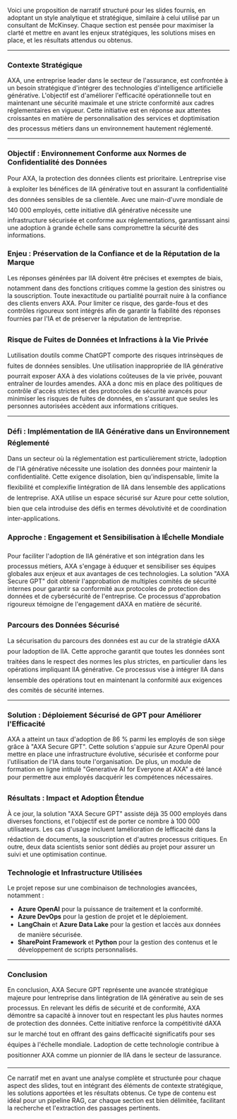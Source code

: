 Voici une proposition de narratif structuré pour les slides fournis, en adoptant un style analytique et stratégique, similaire à celui utilisé par un consultant de McKinsey. Chaque section est pensée pour maximiser la clarté et mettre en avant les enjeux stratégiques, les solutions mises en place, et les résultats attendus ou obtenus.

---

### Contexte Stratégique

AXA, une entreprise leader dans le secteur de l'assurance, est confrontée à un besoin stratégique d'intégrer des technologies d'intelligence artificielle générative. L'objectif est d'améliorer l'efficacité opérationnelle tout en maintenant une sécurité maximale et une stricte conformité aux cadres réglementaires en vigueur. Cette initiative est en réponse aux attentes croissantes en matière de personnalisation des services et doptimisation des processus métiers dans un environnement hautement réglementé.

---

### Objectif : Environnement Conforme aux Normes de Confidentialité des Données

Pour AXA, la protection des données clients est prioritaire. Lentreprise vise à exploiter les bénéfices de lIA générative tout en assurant la confidentialité des données sensibles de sa clientèle. Avec une main-d'uvre mondiale de 140 000 employés, cette initiative dIA générative nécessite une infrastructure sécurisée et conforme aux réglementations, garantissant ainsi une adoption à grande échelle sans compromettre la sécurité des informations.

### Enjeu : Préservation de la Confiance et de la Réputation de la Marque

Les réponses générées par lIA doivent être précises et exemptes de biais, notamment dans des fonctions critiques comme la gestion des sinistres ou la souscription. Toute inexactitude ou partialité pourrait nuire à la confiance des clients envers AXA. Pour limiter ce risque, des garde-fous et des contrôles rigoureux sont intégrés afin de garantir la fiabilité des réponses fournies par l'IA et de préserver la réputation de lentreprise.

### Risque de Fuites de Données et Infractions à la Vie Privée

Lutilisation doutils comme ChatGPT comporte des risques intrinsèques de fuites de données sensibles. Une utilisation inappropriée de lIA générative pourrait exposer AXA à des violations coûteuses de la vie privée, pouvant entraîner de lourdes amendes. AXA a donc mis en place des politiques de contrôle d'accès strictes et des protocoles de sécurité avancés pour minimiser les risques de fuites de données, en s'assurant que seules les personnes autorisées accèdent aux informations critiques.

---

### Défi : Implémentation de lIA Générative dans un Environnement Réglementé

Dans un secteur où la réglementation est particulièrement stricte, ladoption de l'IA générative nécessite une isolation des données pour maintenir la confidentialité. Cette exigence disolation, bien qu'indispensable, limite la flexibilité et complexifie lintégration de lIA dans lensemble des applications de lentreprise. AXA utilise un espace sécurisé sur Azure pour cette solution, bien que cela introduise des défis en termes dévolutivité et de coordination inter-applications.

### Approche : Engagement et Sensibilisation à lÉchelle Mondiale

Pour faciliter l'adoption de lIA générative et son intégration dans les processus métiers, AXA s'engage à éduquer et sensibiliser ses équipes globales aux enjeux et aux avantages de ces technologies. La solution "AXA Secure GPT" doit obtenir l'approbation de multiples comités de sécurité internes pour garantir sa conformité aux protocoles de protection des données et de cybersécurité de l'entreprise. Ce processus d'approbation rigoureux témoigne de l'engagement dAXA en matière de sécurité.

### Parcours des Données Sécurisé

La sécurisation du parcours des données est au cur de la stratégie dAXA pour ladoption de lIA. Cette approche garantit que toutes les données sont traitées dans le respect des normes les plus strictes, en particulier dans les opérations impliquant lIA générative. Ce processus vise à intégrer lIA dans lensemble des opérations tout en maintenant la conformité aux exigences des comités de sécurité internes.

---

### Solution : Déploiement Sécurisé de GPT pour Améliorer l'Efficacité

AXA a atteint un taux d'adoption de 86 % parmi les employés de son siège grâce à "AXA Secure GPT". Cette solution s'appuie sur Azure OpenAI pour mettre en place une infrastructure évolutive, sécurisée et conforme pour l'utilisation de l'IA dans toute l'organisation. De plus, un module de formation en ligne intitulé "Generative AI for Everyone at AXA" a été lancé pour permettre aux employés dacquérir les compétences nécessaires.

### Résultats : Impact et Adoption Étendue

À ce jour, la solution "AXA Secure GPT" assiste déjà 35 000 employés dans diverses fonctions, et l'objectif est de porter ce nombre à 100 000 utilisateurs. Les cas d'usage incluent lamélioration de lefficacité dans la rédaction de documents, la souscription et d'autres processus critiques. En outre, deux data scientists senior sont dédiés au projet pour assurer un suivi et une optimisation continue.

### Technologie et Infrastructure Utilisées

Le projet repose sur une combinaison de technologies avancées, notamment :
- **Azure OpenAI** pour la puissance de traitement et la conformité.
- **Azure DevOps** pour la gestion de projet et le déploiement.
- **LangChain** et **Azure Data Lake** pour la gestion et laccès aux données de manière sécurisée.
- **SharePoint Framework** et **Python** pour la gestion des contenus et le développement de scripts personnalisés.

---

### Conclusion

En conclusion, AXA Secure GPT représente une avancée stratégique majeure pour lentreprise dans lintégration de lIA générative au sein de ses processus. En relevant les défis de sécurité et de conformité, AXA démontre sa capacité à innover tout en respectant les plus hautes normes de protection des données. Cette initiative renforce la compétitivité dAXA sur le marché tout en offrant des gains defficacité significatifs pour ses équipes à l'échelle mondiale. Ladoption de cette technologie contribue à positionner AXA comme un pionnier de lIA dans le secteur de lassurance.

---

Ce narratif met en avant une analyse complète et structurée pour chaque aspect des slides, tout en intégrant des éléments de contexte stratégique, les solutions apportées et les résultats obtenus. Ce type de contenu est idéal pour un pipeline RAG, car chaque section est bien délimitée, facilitant la recherche et l'extraction des passages pertinents.